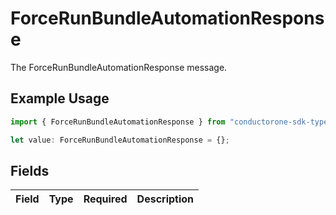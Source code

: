 # ForceRunBundleAutomationResponse

The ForceRunBundleAutomationResponse message.

## Example Usage

```typescript
import { ForceRunBundleAutomationResponse } from "conductorone-sdk-typescript/sdk/models/shared";

let value: ForceRunBundleAutomationResponse = {};
```

## Fields

| Field       | Type        | Required    | Description |
| ----------- | ----------- | ----------- | ----------- |
